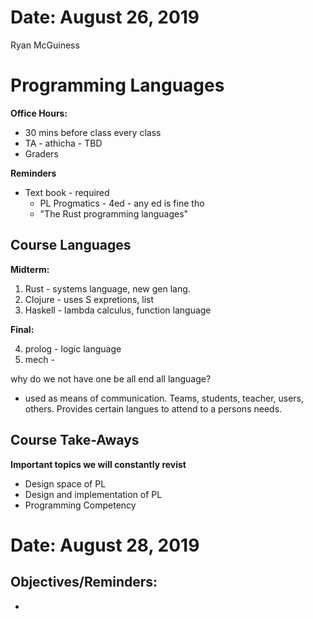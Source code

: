 # Date: August 26, 2019

Ryan McGuiness

# Programming Languages
**Office Hours:**
- 30 mins before class every class
- TA - athicha - TBD
- Graders

**Reminders**
- Text book - required
	- PL Progmatics - 4ed - any ed is fine tho 
	- "The Rust programming languages"
## Course Languages
**Midterm:**
1. Rust - systems language, new gen lang.
1. Clojure - uses S expretions, list
1. Haskell - lambda calculus, function language

**Final:**

4. prolog - logic language
1. mech - 

why do we not have one be all end all language?
- used as means of communication. Teams, students, teacher, users, others. Provides certain langues to attend to a persons needs. 

## Course Take-Aways 
**Important topics we will constantly revist**
- Design space of PL
- Design and implementation of PL
- Programming Competency 

# Date: August 28, 2019
## Objectives/Reminders:
- 